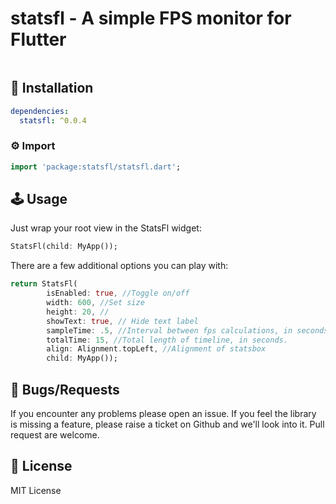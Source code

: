 # statsfl - A simple FPS monitor for Flutter

<img src="https://screens.gskinner.com/shawn/chrome_2020-04-12_22-11-09.png" alt="" />

## 🔨 Installation
```yaml
dependencies:
  statsfl: ^0.0.4
```

### ⚙ Import

```dart
import 'package:statsfl/statsfl.dart';
```

## 🕹️ Usage

Just wrap your root view in the StatsFl widget:
```dart
StatsFl(child: MyApp());
```

There are a few additional options you can play with:
```dart
return StatsFl(
        isEnabled: true, //Toggle on/off
        width: 600, //Set size
        height: 20, //
        showText: true, // Hide text label
        sampleTime: .5, //Interval between fps calculations, in seconds.
        totalTime: 15, //Total length of timeline, in seconds.
        align: Alignment.topLeft, //Alignment of statsbox
        child: MyApp());
```

## 🐞 Bugs/Requests

If you encounter any problems please open an issue. If you feel the library is missing a feature, please raise a ticket on Github and we'll look into it. Pull request are welcome.

## 📃 License

MIT License
